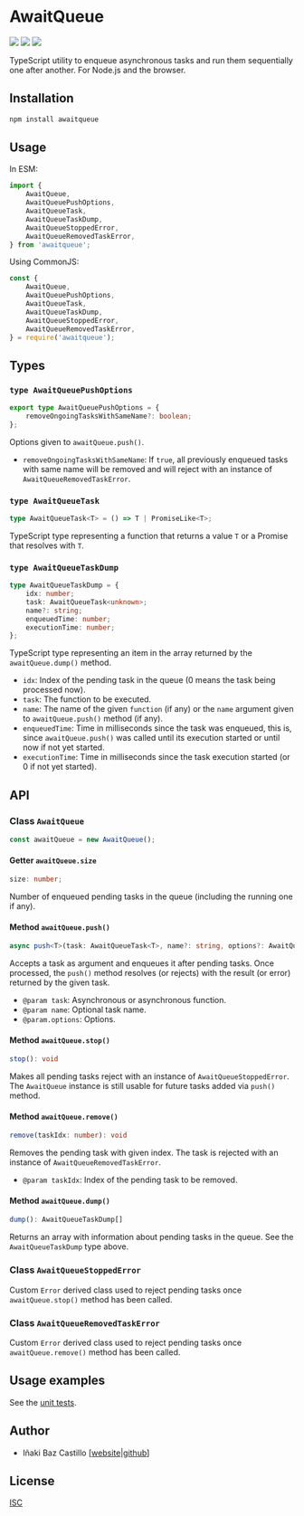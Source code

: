 # AwaitQueue

[![][npm-shield-awaitqueue]][npm-awaitqueue]
[![][github-actions-shield-awaitqueue]][github-actions-awaitqueue]
[![][opencollective-shield-mediasoup]][opencollective-mediasoup]

TypeScript utility to enqueue asynchronous tasks and run them sequentially one after another. For Node.js and the browser.

## Installation

```bash
npm install awaitqueue
```

## Usage

In ESM:

```ts
import {
	AwaitQueue,
	AwaitQueuePushOptions,
	AwaitQueueTask,
	AwaitQueueTaskDump,
	AwaitQueueStoppedError,
	AwaitQueueRemovedTaskError,
} from 'awaitqueue';
```

Using CommonJS:

```ts
const {
	AwaitQueue,
	AwaitQueuePushOptions,
	AwaitQueueTask,
	AwaitQueueTaskDump,
	AwaitQueueStoppedError,
	AwaitQueueRemovedTaskError,
} = require('awaitqueue');
```

## Types

### `type AwaitQueuePushOptions`

```ts
export type AwaitQueuePushOptions = {
	removeOngoingTasksWithSameName?: boolean;
};
```

Options given to `awaitQueue.push()`.

- `removeOngoingTasksWithSameName`: If `true`, all previously enqueued tasks with same name will be removed and will reject with an instance of `AwaitQueueRemovedTaskError`.

### `type AwaitQueueTask`

```ts
type AwaitQueueTask<T> = () => T | PromiseLike<T>;
```

TypeScript type representing a function that returns a value `T` or a Promise that resolves with `T`.

### `type AwaitQueueTaskDump`

```ts
type AwaitQueueTaskDump = {
	idx: number;
	task: AwaitQueueTask<unknown>;
	name?: string;
	enqueuedTime: number;
	executionTime: number;
};
```

TypeScript type representing an item in the array returned by the `awaitQueue.dump()` method.

- `idx`: Index of the pending task in the queue (0 means the task being processed now).
- `task`: The function to be executed.
- `name`: The name of the given `function` (if any) or the `name` argument given to `awaitQueue.push()` method (if any).
- `enqueuedTime`: Time in milliseconds since the task was enqueued, this is, since `awaitQueue.push()` was called until its execution started or until now if not yet started.
- `executionTime`: Time in milliseconds since the task execution started (or 0 if not yet started).

## API

### Class `AwaitQueue`

```ts
const awaitQueue = new AwaitQueue();
```

#### Getter `awaitQueue.size`

```ts
size: number;
```

Number of enqueued pending tasks in the queue (including the running one if any).

#### Method `awaitQueue.push()`

```ts
async push<T>(task: AwaitQueueTask<T>, name?: string, options?: AwaitQueuePushOptions): Promise<T>
```

Accepts a task as argument and enqueues it after pending tasks. Once processed, the `push()` method resolves (or rejects) with the result (or error) returned by the given task.

- `@param task`: Asynchronous or asynchronous function.
- `@param name`: Optional task name.
- `@param.options`: Options.

#### Method `awaitQueue.stop()`

```ts
stop(): void
```

Makes all pending tasks reject with an instance of `AwaitQueueStoppedError`. The `AwaitQueue` instance is still usable for future tasks added via `push()` method.

#### Method `awaitQueue.remove()`

```ts
remove(taskIdx: number): void
```

Removes the pending task with given index. The task is rejected with an instance of `AwaitQueueRemovedTaskError`.

- `@param taskIdx`: Index of the pending task to be removed.

#### Method `awaitQueue.dump()`

```ts
dump(): AwaitQueueTaskDump[]
```

Returns an array with information about pending tasks in the queue. See the `AwaitQueueTaskDump` type above.

### Class `AwaitQueueStoppedError`

Custom `Error` derived class used to reject pending tasks once `awaitQueue.stop()` method has been called.

### Class `AwaitQueueRemovedTaskError`

Custom `Error` derived class used to reject pending tasks once `awaitQueue.remove()` method has been called.

## Usage examples

See the [unit tests](src/tests/test.ts).

## Author

- Iñaki Baz Castillo [[website](https://inakibaz.me)|[github](https://github.com/ibc/)]

## License

[ISC](./LICENSE)

[npm-shield-awaitqueue]: https://img.shields.io/npm/v/awaitqueue.svg
[npm-awaitqueue]: https://npmjs.org/package/awaitqueue
[github-actions-shield-awaitqueue]: https://github.com/versatica/awaitqueue/actions/workflows/awaitqueue.yaml/badge.svg
[github-actions-awaitqueue]: https://github.com/versatica/awaitqueue/actions/workflows/awaitqueue.yaml
[opencollective-shield-mediasoup]: https://img.shields.io/opencollective/all/mediasoup.svg
[opencollective-mediasoup]: https://opencollective.com/mediasoup/
